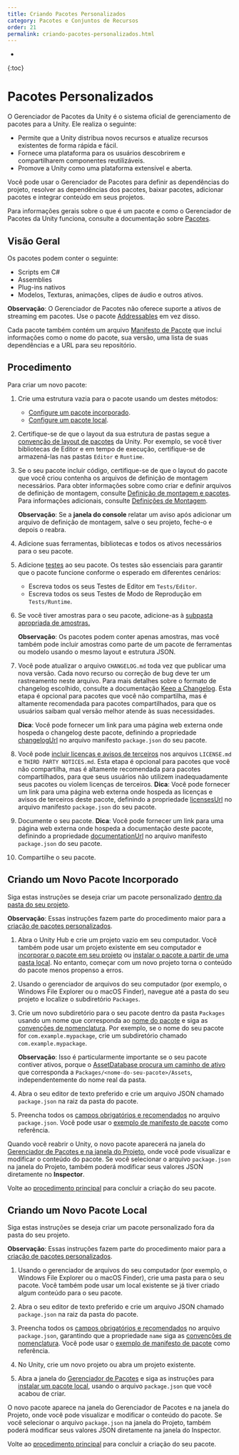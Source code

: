 ```yaml
---
title: Criando Pacotes Personalizados
category: Pacotes e Conjuntos de Recursos
order: 21
permalink: criando-pacotes-personalizados.html
---
```


* 
{:toc}

# Pacotes Personalizados

O Gerenciador de Pacotes da Unity é o sistema oficial de gerenciamento de pacotes para a Unity. Ele realiza o seguinte:

* Permite que a Unity distribua novos recursos e atualize recursos existentes de forma rápida e fácil.
* Fornece uma plataforma para os usuários descobrirem e compartilharem componentes reutilizáveis.
* Promove a Unity como uma plataforma extensível e aberta.

Você pode usar o Gerenciador de Pacotes para definir as dependências do projeto, resolver as dependências dos pacotes, baixar pacotes, adicionar pacotes e integrar conteúdo em seus projetos.

Para informações gerais sobre o que é um pacote e como o Gerenciador de Pacotes da Unity funciona, consulte a documentação sobre [Pacotes]().

## Visão Geral

Os pacotes podem conter o seguinte:

* Scripts em C#
* Assemblies
* Plug-ins nativos
* Modelos, Texturas, animações, clipes de áudio e outros ativos.

**Observação**: O Gerenciador de Pacotes não oferece suporte a ativos de streaming em pacotes. Use o pacote [Addressables]() em vez disso.

Cada pacote também contém um arquivo [Manifesto de Pacote]() que inclui informações como o nome do pacote, sua versão, uma lista de suas dependências e a URL para seu repositório.

## Procedimento

Para criar um novo pacote:

1. Crie uma estrutura vazia para o pacote usando um destes métodos:

    * [Configure um pacote incorporado]().
    * [Configure um pacote local]().

2. Certifique-se de que o layout da sua estrutura de pastas segue a [convenção de layout de pacotes]() da Unity. Por exemplo, se você tiver bibliotecas de Editor e em tempo de execução, certifique-se de armazená-las nas pastas `Editor` e `Runtime`.

3. Se o seu pacote incluir código, certifique-se de que o layout do pacote que você criou contenha os arquivos de definição de montagem necessários. Para obter informações sobre como criar e definir arquivos de definição de montagem, consulte [Definição de montagem e pacotes](). Para informações adicionais, consulte [Definições de Montagem]().

    **Observação**: Se a **janela do console** relatar um aviso após adicionar um arquivo de definição de montagem, salve o seu projeto, feche-o e depois o reabra.

4. Adicione suas ferramentas, bibliotecas e todos os ativos necessários para o seu pacote.

5. Adicione [testes]() ao seu pacote. Os testes são essenciais para garantir que o pacote funcione conforme o esperado em diferentes cenários:

    * Escreva todos os seus Testes de Editor em `Tests/Editor`.
    * Escreva todos os seus Testes de Modo de Reprodução em `Tests/Runtime`.

6. Se você tiver amostras para o seu pacote, adicione-as à [subpasta apropriada de amostras.]()

    **Observação**: Os pacotes podem conter apenas amostras, mas você também pode incluir amostras como parte de um pacote de ferramentas ou modelo usando o mesmo layout e estrutura JSON.

7. Você pode atualizar o arquivo `CHANGELOG.md` toda vez que publicar uma nova versão. Cada novo recurso ou correção de bug deve ter um rastreamento neste arquivo. Para mais detalhes sobre o formato de changelog escolhido, consulte a documentação [Keep a Changelog](). Esta etapa é opcional para pacotes que você não compartilha, mas é altamente recomendada para pacotes compartilhados, para que os usuários saibam qual versão melhor atende às suas necessidades.

    **Dica**: Você pode fornecer um link para uma página web externa onde hospeda o changelog deste pacote, definindo a propriedade [changelogUrl]() no arquivo manifesto `package.json` do seu pacote.

8. Você pode [incluir licenças e avisos de terceiros]() nos arquivos `LICENSE.md` e `THIRD PARTY NOTICES.md`. Esta etapa é opcional para pacotes que você não compartilha, mas é altamente recomendada para pacotes compartilhados, para que seus usuários não utilizem inadequadamente seus pacotes ou violem licenças de terceiros.
    **Dica**: Você pode fornecer um link para uma página web externa onde hospeda as licenças e avisos de terceiros deste pacote, definindo a propriedade [licensesUrl]() no arquivo manifesto `package.json` do seu pacote.

9. Documente o seu pacote.
    **Dica**: Você pode fornecer um link para uma página web externa onde hospeda a documentação deste pacote, definindo a propriedade [documentationUrl]() no arquivo manifesto `package.json` do seu pacote.

10. Compartilhe o seu pacote.

## Criando um Novo Pacote Incorporado

Siga estas instruções se deseja criar um pacote personalizado [dentro da pasta do seu projeto]().

**Observação**: Essas instruções fazem parte do procedimento maior para a [criação de pacotes personalizados]().

1. Abra o Unity Hub e crie um projeto vazio em seu computador. Você também pode usar um projeto existente em seu computador e [incorporar o pacote em seu projeto]() ou [instalar o pacote a partir de uma pasta local](). No entanto, começar com um novo projeto torna o conteúdo do pacote menos propenso a erros.

2. Usando o gerenciador de arquivos do seu computador (por exemplo, o Windows File Explorer ou o macOS Finder), navegue até a pasta do seu projeto e localize o subdiretório `Packages`.

3. Crie um novo subdiretório para o seu pacote dentro da pasta `Packages` usando um nome que corresponda ao [nome do pacote]() e siga as [convenções de nomenclatura](). Por exemplo, se o nome do seu pacote for `com.example.mypackage`, crie um subdiretório chamado `com.example.mypackage`.

    **Observação**: Isso é particularmente importante se o seu pacote contiver ativos, porque o [AssetDatabase procura um caminho de ativo]() que corresponda a `Packages/<nome-do-seu-pacote>/Assets`, independentemente do nome real da pasta.

4. Abra o seu editor de texto preferido e crie um arquivo JSON chamado `package.json` na raiz da pasta do pacote.

5. Preencha todos os [campos obrigatórios e recomendados]() no arquivo `package.json`. Você pode usar o [exemplo de manifesto de pacote]() como referência.

Quando você reabrir o Unity, o novo pacote aparecerá na janela do [Gerenciador de Pacotes e na janela do Projeto](), onde você pode visualizar e modificar o conteúdo do pacote. Se você selecionar o arquivo `package.json` na janela do Projeto, também poderá modificar seus valores JSON diretamente no **Inspector**.

Volte ao [procedimento principal]() para concluir a criação do seu pacote.  

## Criando um Novo Pacote Local

Siga estas instruções se deseja criar um pacote personalizado fora da pasta do seu projeto.

**Observação**: Essas instruções fazem parte do procedimento maior para a [criação de pacotes personalizados]().

1. Usando o gerenciador de arquivos do seu computador (por exemplo, o Windows File Explorer ou o macOS Finder), crie uma pasta para o seu pacote. Você também pode usar um local existente se já tiver criado algum conteúdo para o seu pacote.

2. Abra o seu editor de texto preferido e crie um arquivo JSON chamado `package.json` na raiz da pasta do pacote.

3. Preencha todos os [campos obrigatórios e recomendados]() no arquivo `package.json`, garantindo que a propriedade `name` siga as [convenções de nomenclatura](). Você pode usar o [exemplo de manifesto de pacote]() como referência.

4. No Unity, crie um novo projeto ou abra um projeto existente.

5. Abra a janela do [Gerenciador de Pacotes]() e siga as instruções para [instalar um pacote local](), usando o arquivo `package.json` que você acabou de criar.

O novo pacote aparece na janela do Gerenciador de Pacotes e na janela do Projeto, onde você pode visualizar e modificar o conteúdo do pacote. Se você selecionar o arquivo `package.json` na janela do Projeto, também poderá modificar seus valores JSON diretamente na janela do Inspector.

Volte ao [procedimento principal]() para concluir a criação do seu pacote.